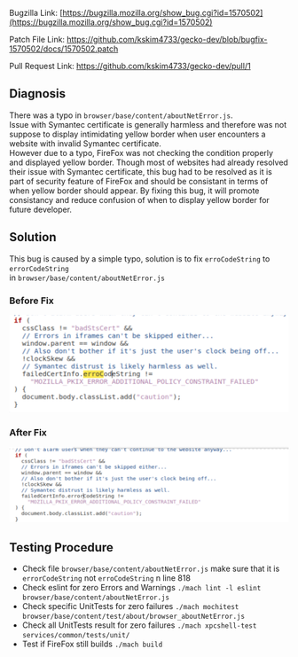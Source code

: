 Bugzilla Link: [https://bugzilla.mozilla.org/show_bug.cgi?id=1570502](https://bugzilla.mozilla.org/show_bug.cgi?id=1570502)		

Patch File Link: https://github.com/kskim4733/gecko-dev/blob/bugfix-1570502/docs/1570502.patch		

Pull Request Link: https://github.com/kskim4733/gecko-dev/pull/1

## Diagnosis		
There was a typo in `browser/base/content/aboutNetError.js`.		
Issue with Symantec certificate is generally harmless and therefore was not suppose to display intimidating yellow border when user encounters a website with invalid Symantec certificate. 		
However due to a typo, FireFox was not checking the condition properly and displayed yellow border.	
Though most of websites had already resolved their issue with Symantec certificate, this bug had to be resolved as it is part of security feature of FireFox and should be consistant in terms of when yellow border should appear. By fixing this bug, it will promote consistancy and reduce confusion of when to display yellow border for future developer.

## Solution 
This bug is caused by a simple typo, solution is to fix `erroCodeString` to `errorCodeString`		
in `browser/base/content/aboutNetError.js`

### Before Fix
![before](https://github.com/kskim4733/gecko-dev/blob/bugfix-1570502/docs/before.png)

### After Fix
![before](https://github.com/kskim4733/gecko-dev/blob/bugfix-1570502/docs/after.png)

## Testing Procedure 		
- Check file `browser/base/content/aboutNetError.js` make sure that it is `errorCodeString` not `erroCodeString` n line 818		
- Check eslint for zero Errors and Warnings `./mach lint -l eslint browser/base/content/aboutNetError.js`
- Check specific UnitTests for zero failures `./mach mochitest browser/base/content/test/about/browser_aboutNetError.js`
- Check all UnitTests result for zero failures `./mach xpcshell-test services/common/tests/unit/`
- Test if FireFox still builds  `./mach build` 	
